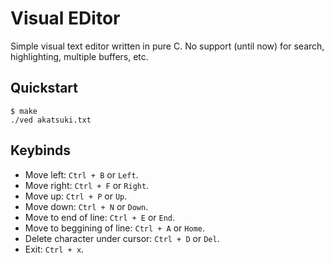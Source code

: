 # Visual EDitor

Simple visual text editor written in pure C. No support (until now) for search,
highlighting, multiple buffers, etc.

## Quickstart

`$ make`  
`./ved akatsuki.txt`

## Keybinds

- Move left: `Ctrl + B` or `Left`.  
- Move right: `Ctrl + F` or `Right`.  
- Move up: `Ctrl + P` or `Up`.  
- Move down: `Ctrl + N` or `Down`.  
- Move to end of line: `Ctrl + E` or `End`.  
- Move to beggining of line: `Ctrl + A` or `Home`.  
- Delete character under cursor: `Ctrl + D` or `Del`.  
- Exit: `Ctrl + x`.
